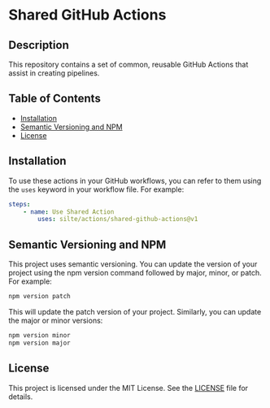 # Shared GitHub Actions

## Description

This repository contains a set of common, reusable GitHub Actions that assist in creating pipelines.

## Table of Contents

<!-- NOTE: To update doctoc please run `npx doctoc ./README.md --notitle` -->

<!-- START doctoc generated TOC please keep comment here to allow auto update -->
<!-- DON'T EDIT THIS SECTION, INSTEAD RE-RUN doctoc TO UPDATE -->

- [Installation](#installation)
- [Semantic Versioning and NPM](#semantic-versioning-and-npm)
- [License](#license)

<!-- END doctoc generated TOC please keep comment here to allow auto update -->

## Installation

To use these actions in your GitHub workflows, you can refer to them using the `uses` keyword in your workflow file. For example:

```yaml
steps:
    - name: Use Shared Action
        uses: silte/actions/shared-github-actions@v1
```

## Semantic Versioning and NPM

This project uses semantic versioning. You can update the version of your project using the npm version command followed by major, minor, or patch. For example:

```bash
npm version patch
```

This will update the patch version of your project. Similarly, you can update the major or minor versions:

```bash
npm version minor
npm version major
```

## License

This project is licensed under the MIT License. See the [LICENSE](LICENSE) file for details.
